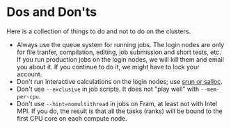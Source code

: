 # Dos and Don'ts

Here is a collection of things to do and not to do on the clusters.

- Always use the queue system for running jobs.  The login nodes are
  only for file tranfer, compilation, editing, job submission and
  short tests, etc.  If you run production jobs on the login nodes, we
  will kill them and email you about it.  If you continue to do it, we
  might have to lock your account.
- Don't run interactive calculations on the login nodes; use [srun or
  salloc](interactive_jobs.md).
- Don't use `--exclusive` in job scripts.  It does not "play well"
  with `--mem-per-cpu`.
- Don't use `--hint=nomultithread` in jobs on Fram, at least not with
  Intel MPI.  If you do, the result is that all the tasks (ranks) will
  be bound to the first CPU core on each compute node.
